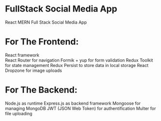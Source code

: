 # FullStack Social Media App

React MERN Full Stack Social Media App

# For The Frontend:

React framework </br>
React Router for navigation
Formik + yup for form validation
Redux Toolkit for state management
Redux Persist to store data in local storage
React Dropzone for image uploads

# For The Backend:

Node.js as runtime
Express.js as backend framework
Mongoose for managing MongoDB
JWT (JSON Web Token) for authentification
Multer for file uploading
